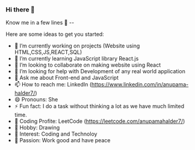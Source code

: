### Hi there 👋
Know me in a few lines 🩷 --

Here are some ideas to get you started:

- 🔭 I’m currently working on projects (Website using HTML,CSS,JS,REACT,SQL)
- 🌱 I’m currently learning JavaScript library React.js
- 👯 I’m looking to collaborate on making website using React
- 🤔 I’m looking for help with Development of any real world application
- 💬 Ask me about Front-end and JavaScript
- 📫 How to reach me: LinkedIn (https://www.linkedin.com/in/anupama-halder7/)
- 😄 Pronouns: She
- ⚡ Fun fact: I do a task without thinking a lot as we have much limited time.
- 💺 Coding Profite: LeetCode (https://leetcode.com/anupamahalder7/)
- 💙 Hobby: Drawing 
- 💖 Interest: Coding and Technoloy 
- 🤍 Passion: Work good and have peace
